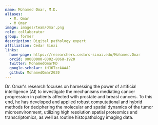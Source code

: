```yaml
---
name: Mohamed Omar, M.D.
aliases:
  - M. Omar
  - M Omar
image: images/team/Omar.png
role: collaborator
group: former
description: Digital pathology expert
affiliation: Cedar Sinai
links:
  home-page: https://researchers.cedars-sinai.edu/Mohamed.Omar
  orcid: 00000000-0002-8068-1920
  twitter: MohamedOmarMD
  google-scholar: iHJ6TzcAAAAJ
  github: MohamedOmar2020
---
```


Dr. Omar's research focuses on harnessing the power of artificial intelligence (AI) to investigate the mechanisms mediating cancer progression in patients affected with prostate and breast cancers. To this end, he has developed and applied robust computational and hybrid methods for deciphering the molecular and spatial dynamics of the tumor microenvironment, utilizing high resolution spatial proteomics and transcriptomics, as well as routine histopathology imaging data. 

